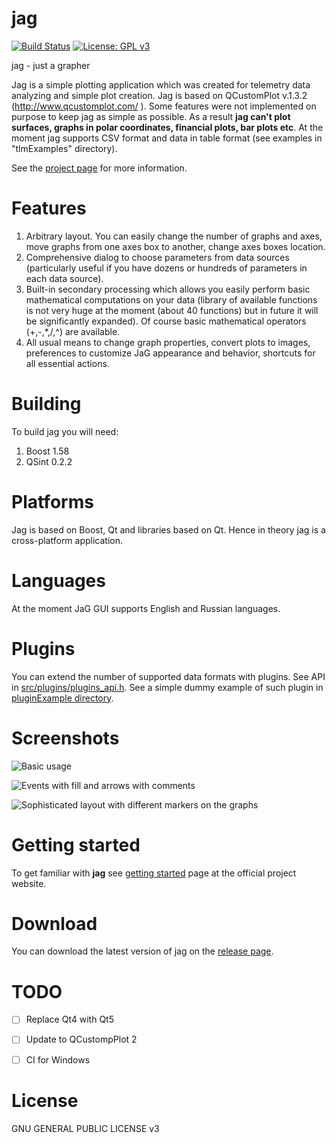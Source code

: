 # jag

[![Build Status](https://travis-ci.org/seleznevae/jag.svg?branch=master)](https://travis-ci.org/seleznevae/jag)
[![License: GPL v3](https://img.shields.io/badge/License-GPL%20v3-blue.svg)](https://www.gnu.org/licenses/gpl-3.0)

jag - just a grapher

Jag is a simple plotting application which was created for telemetry data analyzing and simple plot creation. Jag is based on QCustomPlot v.1.3.2 (http://www.qcustomplot.com/ ). Some features were not implemented on purpose to keep jag as simple as possible. As a result **jag can't plot surfaces, graphs in polar coordinates, financial plots, bar plots etc**.
At the moment jag supports CSV format and data in table format (see examples in "tlmExamples" directory). 

See the [project page](https://seleznevae.github.io/jag.org/) for more information.

# Features

1. Arbitrary layout. You can easily change the number of graphs and axes, move graphs from one axes box to another, change axes boxes location.
2. Comprehensive dialog to choose parameters from data sources (particularly useful if you have dozens or hundreds of parameters in each data source).
3. Built-in secondary processing which allows you easily perform basic mathematical computations on your data (library of available functions is not very huge at the moment (about 40 functions) but in future it will be significantly expanded). Of course basic mathematical operators (+,-,*,/,^) are available.
4. All usual means to change graph properties, convert plots to images, preferences to customize JaG appearance and behavior, shortcuts for all essential actions.

# Building
To build jag you will need:

1. Boost 1.58
2. QSint 0.2.2

# Platforms

Jag is based on Boost, Qt and libraries based on Qt. Hence in theory jag is a cross-platform application. 

# Languages
At the moment JaG GUI supports English and Russian languages.

# Plugins 

You can extend the number of supported data formats with plugins. See API in [src/plugins/plugins_api.h](https://github.com/seleznevae/jag/blob/master/src/plugins/plugins_api.h).
See a simple dummy example of such plugin in [pluginExample directory](https://github.com/seleznevae/jag/blob/master/pluginExample/).


# Screenshots

![Basic usage](https://github.com/seleznevae/jag/blob/master/plotExamples/gallery_1.png "Basic usage")

![Events with fill and arrows with comments](https://github.com/seleznevae/jag/blob/master/plotExamples/gallery_2.png "Events with fill and arrows with comments")

![Sophisticated layout with different markers on the graphs](https://github.com/seleznevae/jag/blob/master/plotExamples/gallery_3.png "Sophisticated layout with different markers on the graphs")

# Getting started

To get familiar with **jag** see [getting started](https://seleznevae.github.io/jag.org/getting-started/) page at the official project website.

# Download
You can download the latest version of jag on the [release page](https://github.com/seleznevae/jag/releases).

# TODO
- [ ] Replace Qt4 with Qt5
- [ ] Update to QCustompPlot 2
- [ ] CI for Windows


# License
GNU GENERAL PUBLIC LICENSE v3



